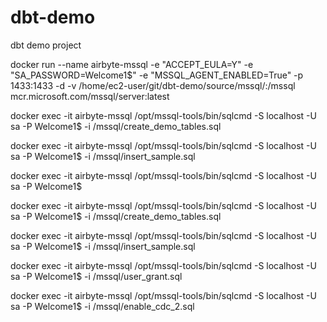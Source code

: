 # dbt-demo
dbt demo project


docker run --name airbyte-mssql -e "ACCEPT_EULA=Y" -e "SA_PASSWORD=Welcome1$" -e "MSSQL_AGENT_ENABLED=True" -p 1433:1433 -d -v /home/ec2-user/git/dbt-demo/source/mssql/:/mssql mcr.microsoft.com/mssql/server:latest


docker exec -it airbyte-mssql /opt/mssql-tools/bin/sqlcmd -S localhost -U sa -P Welcome1$ -i /mssql/create_demo_tables.sql

docker exec -it airbyte-mssql /opt/mssql-tools/bin/sqlcmd -S localhost -U sa -P Welcome1$ -i /mssql/insert_sample.sql

docker exec -it airbyte-mssql /opt/mssql-tools/bin/sqlcmd -S localhost -U sa -P Welcome1$

 docker exec -it airbyte-mssql /opt/mssql-tools/bin/sqlcmd -S localhost -U sa -P Welcome1$ -i /mssql/create_demo_tables.sql


docker exec -it airbyte-mssql /opt/mssql-tools/bin/sqlcmd -S localhost -U sa -P Welcome1$ -i /mssql/insert_sample.sql


docker exec -it airbyte-mssql /opt/mssql-tools/bin/sqlcmd -S localhost -U sa -P Welcome1$ -i /mssql/user_grant.sql



docker exec -it airbyte-mssql /opt/mssql-tools/bin/sqlcmd -S localhost -U sa -P Welcome1$ -i /mssql/enable_cdc_2.sql